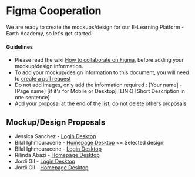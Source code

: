 # Figma Cooperation

We are ready to create the mockups/design for our E-Learning Platform - Earth Academy, so let's get started! 

#### Guidelines
- Please read the wiki [How to collaborate on Figma](https://github.com/Junior-Devs/2020-Junior-Devs-Project/wiki/How-to-collaborate-on-Figma), before adding your mockup/design information.
- To add your mockup/design information to this document, you will need to [create a pull request](https://junior-devs.com/git-guide)
- Do not add images, only add the information required : [Your name] - [Page name] [if it's for Mobile or Desktop] [LINK] [Short Description in one sentence]
- Add your proposal at the end of the list, do not delete others proposals

## Mockup/Design Proposals

- Jessica Sanchez - [Login Desktop](https://www.figma.com/file/g7MDcderKLL6xRsba6NKBo/Elearning-Platform---draft?node-id=0%3A1)
- Bilal Ighmouracene - [Homepage Desktop](https://www.figma.com/file/HNLdpIu2S7kV0G03By3Sh1/Design-playground-(Copy)?node-id=1%3A3) <= Selected design!  
- Bilal Ighmouracene - [Login Desktop](https://www.figma.com/file/Pg2lkDRCAE03RmVqdYo7XO/Elearning-Platform-(login)?node-id=0%3A1)
- Rilinda Abazi - [Homepage Desktop](https://www.figma.com/file/xSKKbu4zKxnkShGidFSutM/Design-playground-Copy?node-id=195%3A2)
- Jordi Gil - [Login Desktop](https://www.figma.com/file/sO9FJRHiPZygcJsq3JGnMD/Elearning-Platform-Desktop-Login)
- Jordi Gil - [Homepage Desktop](https://www.figma.com/file/S7Vc4yHl7QWAxBaHVr5x7Y/Elearning-Platform-Desktop-Home)